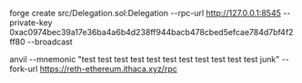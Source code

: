 forge create src/Delegation.sol:Delegation --rpc-url http://127.0.0.1:8545 --private-key 0xac0974bec39a17e36ba4a6b4d238ff944bacb478cbed5efcae784d7bf4f2ff80 --broadcast


anvil --mnemonic "test test test test test test test test test test test junk" --fork-url https://reth-ethereum.ithaca.xyz/rpc